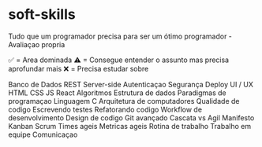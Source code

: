 # soft-skills
Tudo que um programador precisa para ser um ótimo programador - Avaliaçao propria

✅ = Area dominada
⚠ = Consegue entender o assunto mas precisa aprofundar mais
❌ = Precisa estudar sobre

Banco de Dados
REST
Server-side
Autenticaçao
Segurança
Deploy
UI / UX
HTML
CSS
JS
React
Algoritmos
Estrutura de dados
Paradigmas de programaçao
Linguagem C
Arquitetura de computadores
Qualidade de codigo
Escrevendo testes
Refatorando codigo
Workflow de desenvolvimento
Design de codigo
Git avançado
Cascata vs Agil
Manifesto
Kanban
Scrum
Times ageis
Metricas ageis
Rotina de trabalho
Trabalho em equipe
Comunicaçao
